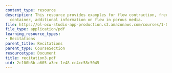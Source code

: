 ```yaml
---
content_type: resource
description: This resource provides examples for flow contraction, free outfloe from
  container, additional information on flow in porous media.
file: https://ol-ocw-studio-app-production.s3.amazonaws.com/courses/1-060-engineering-mechanics-ii-spring-2006/2c100b3ba605a3ec1e48cc4cc58c5045_recitation3.pdf
file_type: application/pdf
learning_resource_types:
- Recitations
parent_title: Recitations
parent_type: CourseSection
resourcetype: Document
title: recitation3.pdf
uid: 2c100b3b-a605-a3ec-1e48-cc4cc58c5045
---
```


